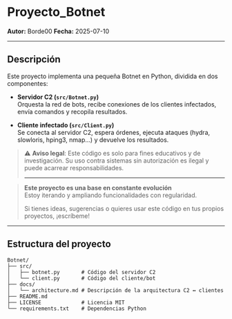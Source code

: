 # Proyecto_Botnet

**Autor:** Borde00
**Fecha:** 2025-07-10  

---

## Descripción

Este proyecto implementa una pequeña Botnet en Python, dividida en dos componentes:

- **Servidor C2 (`src/Botnet.py`)**  
  Orquesta la red de bots, recibe conexiones de los clientes infectados, envía comandos y recopila resultados.  

- **Cliente infectado (`src/Client.py`)**  
  Se conecta al servidor C2, espera órdenes, ejecuta ataques (hydra, slowloris, hping3, nmap…) y devuelve los resultados.

> ⚠️ **Aviso legal**: Este código es solo para fines educativos y de investigación. Su uso contra sistemas sin autorización es ilegal y puede acarrear responsabilidades.
>
> ---

> **Este proyecto es una base en constante evolución**  
> Estoy iterando y ampliando funcionalidades con regularidad.  
> 
> Si tienes ideas, sugerencias o quieres usar este código en tus propios proyectos, ¡escríbeme!


---

## Estructura del proyecto

```text
Botnet/
├── src/
│   ├── botnet.py       # Código del servidor C2
│   └── client.py       # Código del cliente/bot
├── docs/
│   └── architecture.md # Descripción de la arquitectura C2 ↔ clientes
├── README.md           
├── LICENSE             # Licencia MIT
└── requirements.txt    # Dependencias Python

